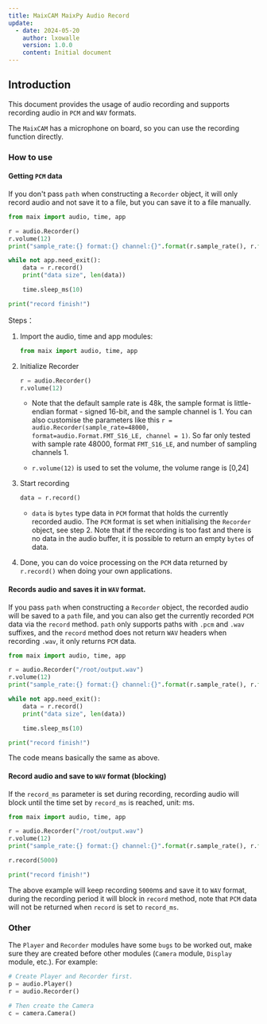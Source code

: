 ```yaml
---
title: MaixCAM MaixPy Audio Record
update:
  - date: 2024-05-20
    author: lxowalle
    version: 1.0.0
    content: Initial document
---
```


## Introduction

This document provides the usage of audio recording and supports recording audio in `PCM` and `WAV` formats.

The `MaixCAM` has a microphone on board, so you can use the recording function directly.

### How to use

#### Getting `PCM` data

If you don't pass `path` when constructing a `Recorder` object, it will only record audio and not save it to a file, but you can save it to a file manually.

```python
from maix import audio, time, app

r = audio.Recorder()
r.volume(12)
print("sample_rate:{} format:{} channel:{}".format(r.sample_rate(), r.format(), r.channel()))

while not app.need_exit():
    data = r.record()
    print("data size", len(data))

    time.sleep_ms(10)

print("record finish!")
```

Steps：

1. Import the audio, time and app modules:

   ```python
   from maix import audio, time, app
   ```

2. Initialize Recorder

   ```python
   r = audio.Recorder()
   r.volume(12)
   ```

    - Note that the default sample rate is 48k, the sample format is little-endian format - signed 16-bit, and the sample channel is 1. You can also customise the parameters like this `r = audio.Recorder(sample_rate=48000, format=audio.Format.FMT_S16_LE, channel = 1)`. So far only tested with sample rate 48000, format `FMT_S16_LE`, and number of sampling channels 1.

     - `r.volume(12)` is used to set the volume, the volume range is [0,24]

3. Start recording

   ```python
   data = r.record()
   ```

   - `data` is `bytes` type data in `PCM` format that holds the currently recorded audio. The `PCM` format is set when initialising the `Recorder` object, see step 2. Note that if the recording is too fast and there is no data in the audio buffer, it is possible to return an empty `bytes` of data.

4. Done, you can do voice processing on the `PCM` data returned by `r.record()` when doing your own applications.

#### Records audio and saves it in `WAV` format.

If you pass `path` when constructing a `Recorder` object, the recorded audio will be saved to a `path` file, and you can also get the currently recorded `PCM` data via the `record` method. `path` only supports paths with `.pcm` and `.wav` suffixes, and the `record` method does not return `WAV` headers when recording `.wav`, it only returns `PCM` data.

```python
from maix import audio, time, app

r = audio.Recorder("/root/output.wav")
r.volume(12)
print("sample_rate:{} format:{} channel:{}".format(r.sample_rate(), r.format(), r.channel()))

while not app.need_exit():
    data = r.record()
    print("data size", len(data))

    time.sleep_ms(10)

print("record finish!")
```

The code means basically the same as above.

#### Record audio and save to `WAV` format (blocking)

If the `record_ms` parameter is set during recording, recording audio will block until the time set by `record_ms` is reached, unit: ms.

```python
from maix import audio, time, app

r = audio.Recorder("/root/output.wav")
r.volume(12)
print("sample_rate:{} format:{} channel:{}".format(r.sample_rate(), r.format(), r.channel()))

r.record(5000)

print("record finish!")
```

The above example will keep recording `5000`ms and save it to `WAV` format, during the recording period it will block in `record` method, note that `PCM` data will not be returned when `record` is set to `record_ms`.

### Other

The `Player` and `Recorder` modules have some `bugs` to be worked out, make sure they are created before other modules (`Camera` module, `Display` module, etc.). For example:

```python
# Create Player and Recorder first.
p = audio.Player()
r = audio.Recorder()

# Then create the Camera
c = camera.Camera()
```

